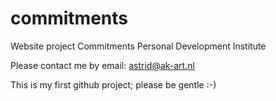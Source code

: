 commitments
===========

Website project Commitments Personal Development Institute

Please contact me by email: astrid@ak-art.nl

This is my first github project; please be gentle :-)